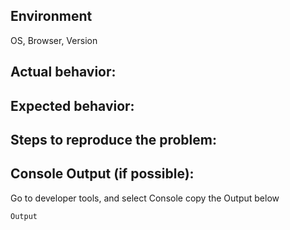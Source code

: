 ## Environment
OS, Browser, Version

## Actual behavior:


## Expected behavior:


## Steps to reproduce the problem:

## Console Output (if possible):
Go to developer tools, and select Console copy the Output below 

```
Output
```
